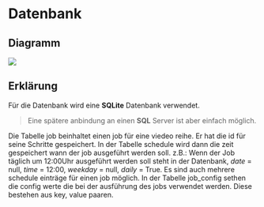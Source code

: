 # Datenbank

## Diagramm

![](db-diagramm.png)

## Erklärung

Für die Datenbank wird eine **SQLite** Datenbank verwendet.

> Eine spätere anbindung an einen **SQL** Server ist aber einfach möglich.

Die Tabelle job beinhaltet einen job für eine viedeo reihe. Er hat die id für seine Schritte gespeichert. In der Tabelle schedule wird dann die zeit gespeichert wann der job ausgeführt werden soll. z.B.: Wenn der Job täglich um 12:00Uhr ausgeführt werden soll steht in der Datenbank, _date_ = null, _time_ = 12:00, _weekday_ = null, _daily_ = True. Es sind auch mehrere schedule einträge für einen job möglich. In der Tabelle job_config sethen die config werte die bei der ausführung des jobs verwendet werden. Diese bestehen aus key, value paaren.
